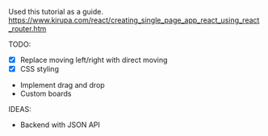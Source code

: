 Used this tutorial as a guide. https://www.kirupa.com/react/creating_single_page_app_react_using_react_router.htm

TODO:
- [x] Replace moving left/right with direct moving
- [x] CSS styling
- Implement drag and drop
- Custom boards

IDEAS:
- Backend with JSON API
